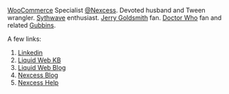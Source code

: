 [WooCommerce](https://www.nexcess.net/woocommerce/) Specialist [@Nexcess](https://github.com/nexcess). Devoted husband and Tween wrangler. [Sythwave](https://en.wikipedia.org/wiki/Synthwave) enthusiast. [Jerry Goldsmith](https://www.imdb.com/name/nm0000025/) fan. [Doctor Who](https://www.bbc.co.uk/programmes/b006q2x0) fan and related [Gubbins](https://www.merriam-webster.com/dictionary/gubbins).

A few links:
1. [Linkedin](https://www.linkedin.com/in/lukecavanagh/)
2. [Liquid Web KB](https://www.liquidweb.com/kb/author/lcavanagh/)
3. [Liquid Web Blog](https://www.liquidweb.com/blog/author/lcavanagh/)
3. [Nexcess Blog](https://blog.nexcess.net/author/lcavanagh/)
3. [Nexcess Help](https://help.nexcess.net/74095-wordpress)
